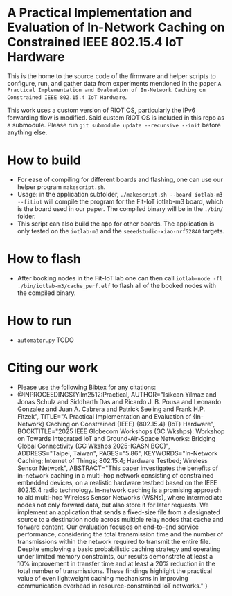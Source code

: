# A Practical Implementation and Evaluation of In-Network Caching on Constrained IEEE 802.15.4 IoT Hardware 

This is the home to the source code of the firmware and helper scripts to configure, run, and gather data from experiments mentioned in the paper `A Practical Implementation and Evaluation of In-Network Caching on Constrained IEEE 802.15.4 IoT Hardware`.

This work uses a custom version of RIOT OS, particularly the IPv6 forwarding flow is modified. Said custom RIOT OS is included in this repo as a submodule. Please run `git submodule update --recursive --init` before anything else.

# How to build
- For ease of compiling for different boards and flashing, one can use our helper program `makescript.sh`. 
- Usage: in the application subfolder, `./makescript.sh --board iotlab-m3 --fitiot` will compile the program for the Fit-IoT iotlab-m3 board, which is the board used in our paper. The compiled binary will be in the `./bin/` folder.
- This script can also build the app for other boards. The application is only tested on the `iotlab-m3` and the `seeedstudio-xiao-nrf52840` targets. 

# How to flash
- After booking nodes in the Fit-IoT lab one can then call `iotlab-node -fl ./bin/iotlab-m3/cache_perf.elf` to flash all of the booked nodes with the compiled binary. 

# How to run
- `automator.py` TODO

# Citing our work
- Please use the following Bibtex for any citations:
- @INPROCEEDINGS{Yilm2512:Practical,
AUTHOR="Isikcan Yilmaz and Jonas Schulz and Siddharth Das and Ricardo J. B. Pousa
and Leonardo Gonzalez and Juan A. Cabrera and Patrick Seeling and Frank
H.P. Fitzek",
TITLE="A Practical Implementation and Evaluation of {In-Network} Caching on
Constrained {IEEE} {802.15.4} {IoT} Hardware",
BOOKTITLE="2025 IEEE Globecom Workshops (GC Wkshps): Workshop on Towards Integrated
IoT and Ground-Air-Space Networks: Bridging Global Connectivity (GC Wkshps
2025-IGASN BGC)",
ADDRESS="Taipei, Taiwan",
PAGES="5.86",
KEYWORDS="In-Network Caching; Internet of Things; 802.15.4; Hardware Testbed;
Wireless Sensor Network",
ABSTRACT="This paper investigates the benefits of in-network caching in a multi-hop
network consisting of constrained embedded devices, on a realistic hardware
testbed based on the IEEE 802.15.4 radio technology. In-network caching is
a promising approach to aid multi-hop Wireless Sensor Networks (WSNs),
where intermediate nodes not only forward data, but also store it for later
requests. 
We implement an application that sends a fixed-size file from a designated
source to a destination node across multiple relay nodes that cache and
forward content. Our evaluation focuses on end-to-end service performance,
considering the total transmission time and the number of transmissions
within the network required to transmit the entire file. 
Despite employing a basic probabilistic caching strategy and operating
under limited memory constraints, our results demonstrate at least a 10\%
improvement in transfer time and at least a 20\% reduction in the total
number of transmissions. These findings highlight the practical value of
even lightweight caching mechanisms in improving communication overhead in
resource-constrained IoT networks."
}


